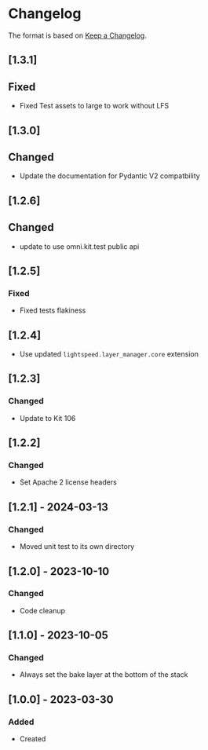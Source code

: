 # Changelog
The format is based on [Keep a Changelog](https://keepachangelog.com/en/1.0.0/).

## [1.3.1]
## Fixed
- Fixed Test assets to large to work without LFS

## [1.3.0]
## Changed
- Update the documentation for Pydantic V2 compatbility

## [1.2.6]
## Changed
- update to use omni.kit.test public api

## [1.2.5]
### Fixed
- Fixed tests flakiness

## [1.2.4]
- Use updated `lightspeed.layer_manager.core` extension

## [1.2.3]
### Changed
- Update to Kit 106

## [1.2.2]
### Changed
- Set Apache 2 license headers

## [1.2.1] - 2024-03-13
### Changed
- Moved unit test to its own directory

## [1.2.0] - 2023-10-10
### Changed
- Code cleanup

## [1.1.0] - 2023-10-05
### Changed
- Always set the bake layer at the bottom of the stack

## [1.0.0] - 2023-03-30
### Added
- Created
